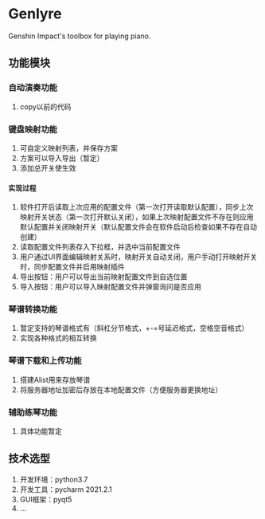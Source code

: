 # Genlyre

Genshin Impact's toolbox for playing piano.

## 功能模块

### 自动演奏功能

1. copy以前的代码

### 键盘映射功能

1. 可自定义映射列表，并保存方案
2. 方案可以导入导出（暂定）
3. 添加总开关使生效

#### 实现过程

1. 软件打开后读取上次应用的配置文件（第一次打开读取默认配置），同步上次映射开关状态（第一次打开默认关闭），如果上次映射配置文件不存在则应用默认配置并关闭映射开关（默认配置文件会在软件启动后检查如果不存在自动创建）
2. 读取配置文件列表存入下拉框，并选中当前配置文件
3. 用户通过UI界面编辑映射关系时，映射开关自动关闭，用户手动打开映射开关时，同步配置文件并启用映射插件
4. 导出按钮：用户可以导出当前映射配置文件到自选位置
5. 导入按钮：用户可以导入映射配置文件并弹窗询问是否应用

### 琴谱转换功能

1. 暂定支持的琴谱格式有（斜杠分节格式，+-=号延迟格式，空格空音格式）
2. 实现各种格式的相互转换

### 琴谱下载和上传功能

1. 搭建Alist用来存放琴谱
2. 将服务器地址加密后存放在本地配置文件（方便服务器更换地址）

### 辅助练琴功能

1. 具体功能暂定

## 技术选型

1. 开发环境：python3.7
2. 开发工具：pycharm 2021.2.1
3. GUI框架：pyqt5
4. ...
